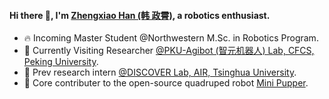 #### Hi there 👋, I'm [Zhengxiao Han (韩 政霄)](https://hzx.blue), a robotics enthusiast.

- 🔥 Incoming Master Student @Northwestern M.Sc. in Robotics Program.
- 🌱 Currently Visiting Researcher [@PKU-Agibot (智元机器人) Lab, CFCS, Peking University](https://zsdonghao.github.io/).
- 🔭 Prev research intern [@DISCOVER Lab, AIR, Tsinghua University](https://github.com/AIR-DISCOVER).
- 🤖 Core contributer to the open-source quadruped robot [Mini Pupper](https://www.kickstarter.com/projects/336477435/mini-pupper-open-sourceros-robot-dog-kit).
